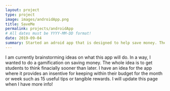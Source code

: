 ```yaml
---
layout: project
type: project
image: images/androidApp.png
title: SaveMe
permalink: projects/androidApp
# All dates must be YYYY-MM-DD format!
date: 2019-09-04
summary: Started an adroid app that is designed to help save money. The target consumer is students. 
--- 
```


I am currently brainstorming ideas on what this app will do. In a way, I wanted to do a gamification on saving money. The whole idea is to get students to think finacially sooner than later. I have an idea for the app where it provides an insentive for keeping within their budget for the month or week such as 15 useful tips or tangible rewards. I will update this page when I have more info!
